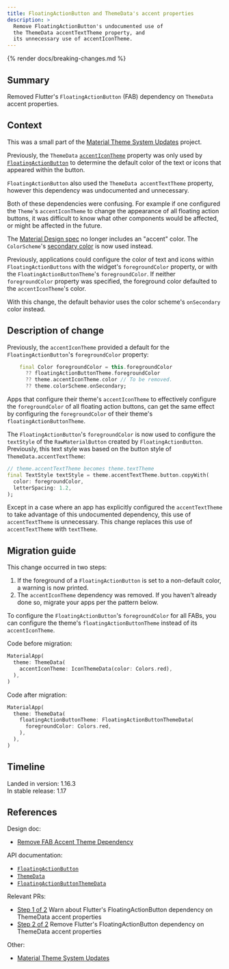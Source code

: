 ```yaml
---
title: FloatingActionButton and ThemeData's accent properties
description: >
  Remove FloatingActionButton's undocumented use of
  the ThemeData accentTextTheme property, and
  its unnecessary use of accentIconTheme.
---
```


{% render docs/breaking-changes.md %}

## Summary

Removed Flutter's `FloatingActionButton` (FAB) dependency on
`ThemeData` accent properties.

## Context

This was a small part of the [Material Theme System Updates][] project.

Previously, the `ThemeData` [`accentIconTheme`] property was only
used by [`FloatingActionButton`][] to determine the default
color of the text or icons that appeared within the button.

`FloatingActionButton` also used the
`ThemeData accentTextTheme` property,
however this dependency was undocumented and unnecessary.

Both of these dependencies were confusing.
For example if one configured the `Theme`'s `accentIconTheme`
to change the appearance of all floating action buttons,
it was difficult to know what other components would be affected,
or might be affected in the future.

The [Material Design spec][] no longer includes an "accent" color.
The `ColorScheme`'s [secondary color][] is now used instead.

Previously, applications could configure the color of text and icons
within `FloatingActionButtons` with the widget's `foregroundColor`
property, or with the `FloatingActionButtonTheme`'s `foregroundColor`.
If neither `foregroundColor` property was specified, the foreground
color defaulted to the `accentIconTheme`'s color.

With this change, the default behavior uses the color scheme's
`onSecondary` color instead.

## Description of change

Previously, the `accentIconTheme` provided a default for the
`FloatingActionButton`'s `foregroundColor` property:

```dart
    final Color foregroundColor = this.foregroundColor
      ?? floatingActionButtonTheme.foregroundColor
      ?? theme.accentIconTheme.color // To be removed.
      ?? theme.colorScheme.onSecondary;
```

Apps that configure their theme's `accentIconTheme`
to effectively configure the `foregroundColor` of all
floating action buttons, can get the same effect by
configuring the `foregroundColor` of their theme's
`floatingActionButtonTheme`.

The `FloatingActionButton`'s `foregroundColor` is now used
to configure the `textStyle` of the `RawMaterialButton`
created by `FloatingActionButton`. Previously,
this text style was based on the button style of
`ThemeData.accentTextTheme`:

```dart
// theme.accentTextTheme becomes theme.textTheme
final TextStyle textStyle = theme.accentTextTheme.button.copyWith(
  color: foregroundColor,
  letterSpacing: 1.2,
);

```

Except in a case where an app has explicitly configured the
`accentTextTheme` to take advantage of this undocumented dependency,
this use of `accentTextTheme` is unnecessary.
This change replaces this use of `accentTextTheme` with `textTheme`.

## Migration guide

This change occurred in two steps:

1. If the foreground of a `FloatingActionButton` is set
   to a non-default color, a warning is now printed.
2. The `accentIconTheme` dependency was removed.
   If you haven't already done so, migrate your apps
   per the pattern below.

To configure the `FloatingActionButton`'s `foregroundColor`
for all FABs, you can configure the theme's
`floatingActionButtonTheme` instead of its `accentIconTheme`.

Code before migration:

```dart
MaterialApp(
  theme: ThemeData(
    accentIconTheme: IconThemeData(color: Colors.red),
  ),
)
```

Code after migration:

```dart
MaterialApp(
  theme: ThemeData(
    floatingActionButtonTheme: FloatingActionButtonThemeData(
      foregroundColor: Colors.red,
    ),
  ),
)
```

## Timeline

Landed in version: 1.16.3<br>
In stable release: 1.17

## References

Design doc:

* [Remove FAB Accent Theme Dependency][]

API documentation:

* [`FloatingActionButton`][]
* [`ThemeData`][]
* [`FloatingActionButtonThemeData`][]

Relevant PRs:

* [Step 1 of 2][] Warn about Flutter's
  FloatingActionButton dependency on ThemeData accent properties
* [Step 2 of 2][] Remove Flutter's FloatingActionButton dependency
  on ThemeData accent properties

Other:

* [Material Theme System Updates][]


[`accentIconTheme`]: {{site.api}}/flutter/material/ThemeData/accentIconTheme.html
[`FloatingActionButton`]: {{site.api}}/flutter/material/FloatingActionButton/foregroundColor.html
[`FloatingActionButtonThemeData`]: {{site.api}}/flutter/material/FloatingActionButtonThemeData-class.html
[Material Design spec]: {{site.material}}/styles/color
[Material Theme System Updates]: /go/material-theme-system-updates
[Remove FAB Accent Theme Dependency]: /go/remove-fab-accent-theme-dependency
[secondary color]: {{site.material}}/styles/color/the-color-system/color-roles#904230ec-ae73-4f0f-8bff-4024a036ca66
[Step 1 of 2]: {{site.repo.flutter}}/pull/48435
[Step 2 of 2]: {{site.repo.flutter}}/pull/46923
[`ThemeData`]: {{site.api}}/flutter/material/ThemeData/floatingActionButtonTheme.html
